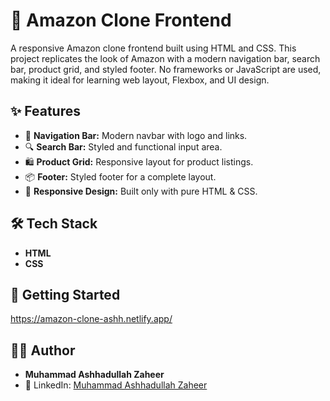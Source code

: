 # 🛒 Amazon Clone Frontend  

A responsive Amazon clone frontend built using HTML and CSS. This project replicates the look of Amazon with a modern navigation bar, search bar, product grid, and styled footer. No frameworks or JavaScript are used, making it ideal for learning web layout, Flexbox, and UI design.  

## ✨ Features  

- 🧭 **Navigation Bar:** Modern navbar with logo and links.  
- 🔍 **Search Bar:** Styled and functional input area.  
- 🛍️ **Product Grid:** Responsive layout for product listings.  
- 📦 **Footer:** Styled footer for a complete layout.  
- 📱 **Responsive Design:** Built only with pure HTML & CSS.  

## 🛠️ Tech Stack  

- **HTML**  
- **CSS**  

## 🚀 Getting Started  

https://amazon-clone-ashh.netlify.app/  

## 👨‍💻 Author  

- **Muhammad Ashhadullah Zaheer**  
- 🔗 LinkedIn: [Muhammad Ashhadullah Zaheer](https://www.linkedin.com/in/muhammad-ashhadullah-zaheer-41194a340/)  
